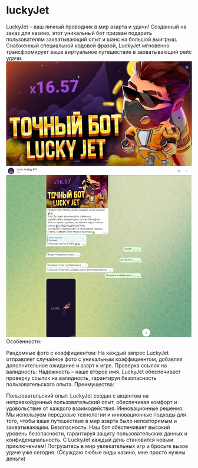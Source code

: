 # luckyJet
LuckyJet – ваш личный проводник в мир азарта и удачи! Созданный на заказ для казино, этот уникальный бот призван подарить пользователям захватывающий опыт и шанс на большой выигрыш. Снабженный специальной кодовой фразой, LuckyJet мгновенно трансформирует ваше виртуальное путешествие в захватывающий рейс удачи.
![логотип](./lucky.jpeg)
![логотип](./Screenshot_4.png)
Особенности:

Рандомные фото с коэффициентом: На каждый запрос LuckyJet отправляет случайное фото с уникальным коэффициентом, добавляя дополнительное ожидание и азарт к игре.
Проверка ссылок на валидность: Надежность – наше второе имя. LuckyJet обеспечивает проверку ссылок на валидность, гарантируя безопасность пользовательского опыта.
Преимущества:

Пользовательский опыт: LuckyJet создан с акцентом на непревзойденный пользовательский опыт, обеспечивая комфорт и удовольствие от каждого взаимодействия.
Инновационные решения: Мы используем передовые технологии и инновационные подходы для того, чтобы ваше путешествие в мир азарта было неповторимым и захватывающим.
Безопасность: Наш бот обеспечивает высокий уровень безопасности, гарантируя защиту пользовательских данных и конфиденциальность.
С LuckyJet каждый день становится новым приключением! Погрузитесь в мир увлекательных игр и бросьте вызов удаче уже сегодня.
(Осуждаю любые виды казино, мне просто нужны деньги)
